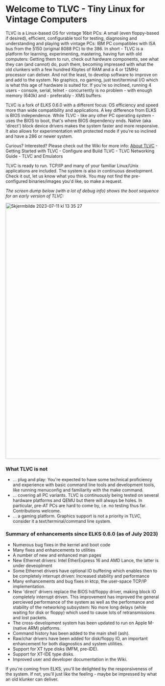 # Welcome to TLVC - Tiny Linux for Vintage Computers

TLVC is a Linux-based OS for vintage 16bit PCs: A small (even floppy-based if desired), efficient, configurable tool for testing, diagnosing and understanding and playing with vintage PCs: IBM PC compatibles with ISA bus from the 5150 (original 8088 PC) to the 386. In short - TLVC is a platform for learning, experimenting, mastering, having fun with old computers: Getting them to run, check out hardware components, see what they can (and cannot) do, push them, becoming impressed with what the old clunkers with a few hundred Kbytes of RAM and a 4 or 12MHz processor can deliver. And not the least, to develop software to improve on and add to the system. No graphics, no gaming, just text/terminal I/O which is what this age of hardware is suited for. If you're so inclined, running 4 users - console, serial, telnet - concurrently is no problem - with enough memory (640k) and - preferably - XMS buffers.

TLVC is a fork of ELKS 0.6.0 with a different focus: OS efficiency and speed more than wide compatibility and applications. A key difference from ELKS is BIOS independence. While TLVC - like any other PC operating system - uses the BIOS to boot, that's where BIOS dependency ends. Native (aka 'direct') block device drivers makes the system faster and more responsive. It also allows for experimentation with protected mode if you're so inclined and have a 286 or newer system. 

Curious? Interested? Please check out the Wiki for more info:
[About TLVC](https://github.com/Mellvik/TLVC/wiki/About-TLVC#tlvc---tiny-linux-for-vintage-computers) - Getting Started with TLVC - Configure and Build TLVC - TLVC Networking Guide - TLVC and Emulators

TLVC is ready to run. TCP/IP and many of your familiar Linux/Unix applications are included. The system is also in continuous development. Check it out, let us know what you think. You may not find the pre-configured binaries/images you'd like, so make a request. 

_The screen dump below (with a lot of debug info) shows the boot sequence for an early version of TLVC:_

<img width="836" alt="Skjermbilde 2023-07-11 kl  13 35 27" src="https://github.com/Mellvik/TLVC/assets/3629880/b3e6c735-4311-483d-a626-14ee214b820b">

### What TLVC is not
- … plug and play: You're expected to have some technical proficiency and experience with basic command line tools and development tools, like running menuconfig and familiarity with the make command.
- … covering all PC variants. TLVC is continuously being tested on several hardware platforms and QEMU but there will always be holes. In particular, pre-AT PCs are hard to come by, i.e. no testing thus far. Contributions welcome.
- … a gaming platform. Graphics support is not a priority in TLVC, consider it a text/terminal/command line system.

### Summary of enhancements since ELKS 0.6.0 (as of July 2023)
- Numerous bug fixes in the kernel and boot code
- Many fixes and enhancements to utilities
- A number of new and enhanced man pages
- New Ethernet drivers: Intel EtherExpress 16 and AMD Lance, the latter is under deveoplment
- Some Ethernet drivers have optional IO buffering which enables then to be completely interrupt driven: Increased stability and performance
- Many enhancements and bug fixes in ktcp, the user-space TCP/IP implementation.
- New 'direct' drivers replace the BIOS hd/floppy driver, making block IO completely interrupt driven. This improvement has improved the general percieved performance of the system as well as the performance and stability of the networking subsystem: No more long delays (while waiting for disk or floppy) which used to cause lots of retransmissions and lost packets.
- The cross-development system has been updated to run on Apple M- (native ARM) platforms.
- Command history has been added to the main shell (ash).
- Raw/char drivers have been added for disk/floppy IO, an important enhancement for both diagnostics and system utilities.
- Support for XT type disks (MFM, pre-IDE).
- Support for XT-IDE type disks.
- Improved user and developer documentation in the Wiki.

If you're coming from ELKS, you'll be delighted by the responsiveness of the system. If not, you'll just like the feeling - maybe be impressed by what an old klunker can deliver.
